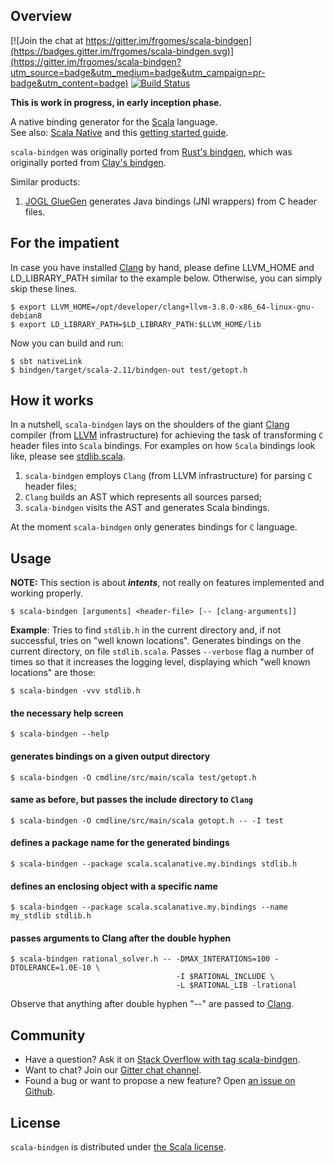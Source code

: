 ## Overview

[![Join the chat at https://gitter.im/frgomes/scala-bindgen](https://badges.gitter.im/frgomes/scala-bindgen.svg)](https://gitter.im/frgomes/scala-bindgen?utm_source=badge&utm_medium=badge&utm_campaign=pr-badge&utm_content=badge)
[![Build Status](https://travis-ci.org/frgomes/scala-bindgen.svg?branch=master)](https://travis-ci.org/frgomes/scala-bindgen)

**This is work in progress, in early inception phase.**

A native binding generator for the [Scala] language.<br/> 
See also: [Scala Native] and this [getting started guide].

``scala-bindgen`` was originally ported from [Rust's bindgen], which was originally ported from [Clay's bindgen].

Similar products:
1. [JOGL GlueGen] generates Java bindings (JNI wrappers) from C header files.

## For the impatient

In case you have installed [Clang] by hand, please define LLVM_HOME and LD_LIBRARY_PATH similar to the example below. Otherwise, you can simply skip these lines.

    $ export LLVM_HOME=/opt/developer/clang+llvm-3.8.0-x86_64-linux-gnu-debian8
    $ export LD_LIBRARY_PATH=$LD_LIBRARY_PATH:$LLVM_HOME/lib

Now you can build and run:

    $ sbt nativeLink
    $ bindgen/target/scala-2.11/bindgen-out test/getopt.h


## How it works

In a nutshell, ``scala-bindgen`` lays on the shoulders of the giant [Clang] compiler (from [LLVM] infrastructure) for achieving the task of transforming ``C`` header files into ``Scala`` bindings. For examples on how ``Scala`` bindings look like, please see [stdlib.scala].

1. ``scala-bindgen`` employs ``Clang`` (from LLVM infrastructure) for parsing ``C`` header files;
2. ``Clang`` builds an AST which represents all sources parsed;
3. ``scala-bindgen`` visits the AST and generates Scala bindings.

At the moment ``scala-bindgen`` only generates bindings for ``C`` language.


## Usage

**NOTE:** This section is about ***intents***, not really on features implemented and working properly.

    $ scala-bindgen [arguments] <header-file> [-- [clang-arguments]]

**Example**: Tries to find ``stdlib.h`` in the current directory and, if not successful, tries on "well known locations". Generates bindings on the current directory, on file ``stdlib.scala``. Passes ``--verbose`` flag a number of times so that it increases the logging level, displaying which "well known locations" are those:

    $ scala-bindgen -vvv stdlib.h

#### the necessary help screen

    $ scala-bindgen --help

#### generates bindings on a given output directory

    $ scala-bindgen -O cmdline/src/main/scala test/getopt.h

#### same as before, but passes the include directory to ``Clang``

    $ scala-bindgen -O cmdline/src/main/scala getopt.h -- -I test

#### defines a package name for the generated bindings

    $ scala-bindgen --package scala.scalanative.my.bindings stdlib.h

#### defines an enclosing object with a specific name

    $ scala-bindgen --package scala.scalanative.my.bindings --name my_stdlib stdlib.h

#### passes arguments to Clang after the double hyphen

    $ scala-bindgen rational_solver.h -- -DMAX_INTERATIONS=100 -DTOLERANCE=1.0E-10 \
                                         -I $RATIONAL_INCLUDE \
                                         -L $RATIONAL_LIB -lrational

Observe that anything after double hyphen "--" are passed to [Clang].

## Community

 * Have a question? Ask it on [Stack Overflow with tag scala-bindgen].
 * Want to chat? Join our [Gitter chat channel].
 * Found a bug or want to propose a new feature? Open [an issue on Github].

## License

``scala-bindgen`` is distributed under [the Scala license].


[Stack Overflow with tag scala-bindgen]: http://stackoverflow.com/questions/tagged/scala-bindgen
[Gitter chat channel]: https://gitter.im/frgomes/scala-bindgen
[an issue on Github]: https://github.com/frgomes/scala-bindgen/issues
[the Scala license]: https://github.com/frgomes/scala-bindgen/blob/master/LICENSE

[Scala]: http://scala-lang.org
[Scala Native]: http://github.com/scala-native/scala-native
[getting started guide]: http://github.com/scala-native/scala-native-example
[Clay's bindgen]: http://github.com/jckarter/clay/blob/master/tools/bindgen.clay
[Rust's bindgen]: http://github.com/crabtw/rust-bindgen
[JOGL GlueGen]: https://jogamp.org/gluegen/www
[Clang]: http://clang.llvm.org/
[LLVM]: http://llvm.org
[stdlib.scala]: http://github.com/scala-native/scala-native/blob/master/nativelib/src/main/scala/scala/scalanative/native/stdlib.scala

